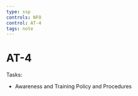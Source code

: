 ```yaml
---
type: ssp
controls: NFO
control: AT-4
tags: note
---
```


# AT-4

Tasks:

- Awareness and Training Policy and Procedures
